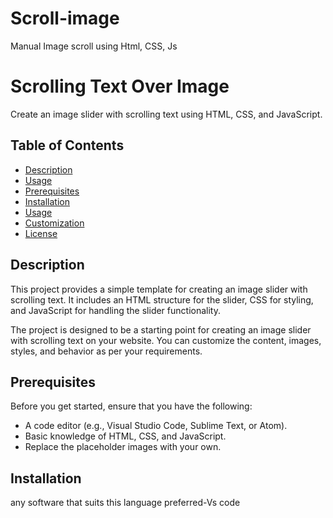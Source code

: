 # Scroll-image
Manual Image scroll using Html, CSS, Js
# Scrolling Text Over Image

Create an image slider with scrolling text using HTML, CSS, and JavaScript.

## Table of Contents
- [Description](#description)
- [Usage](#usage)
- [Prerequisites](#prerequisites)
- [Installation](#installation)
- [Usage](#usage)
- [Customization](#customization)
- [License](#license)

## Description

This project provides a simple template for creating an image slider with scrolling text. It includes an HTML structure for the slider, CSS for styling, and JavaScript for handling the slider functionality.

The project is designed to be a starting point for creating an image slider with scrolling text on your website. You can customize the content, images, styles, and behavior as per your requirements.

## Prerequisites

Before you get started, ensure that you have the following:

- A code editor (e.g., Visual Studio Code, Sublime Text, or Atom).
- Basic knowledge of HTML, CSS, and JavaScript.
- Replace the placeholder images with your own.

## Installation

any software that suits this language
preferred-Vs code
